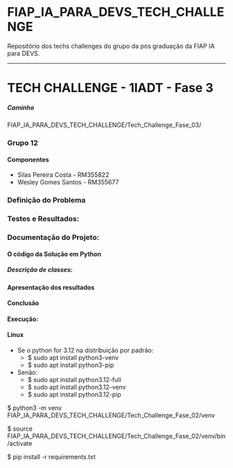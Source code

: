 # FIAP_IA_PARA_DEVS_TECH_CHALLENGE
Repositório dos techs challenges do grupo da pós graduação da FIAP IA para DEVS.

****
# TECH CHALLENGE - 1IADT - Fase 3
##### Caminho
FIAP_IA_PARA_DEVS_TECH_CHALLENGE/Tech_Challenge_Fase_03/

### Grupo 12
#### Componentes
* Silas Pereira Costa - RM355822
* Wesley Gomes Santos - RM355677

### Definição do Problema

### Testes e Resultados: 

### Documentação do Projeto: 

#### O código da Solução em Python

##### Descrição de classes:


#### Apresentação dos resultados

#### Conclusão

#### Execução:


#### Linux 
* Se o python for 3.12 na distribuição por padrão:
    * $ sudo apt install python3-venv 
    * $ sudo apt install python3-pip
* Senão:
    * $ sudo apt install python3.12-full
    * $ sudo apt install python3.12-venv
    * $ sudo apt install python3.12-pip

$ python3 -m venv FIAP_IA_PARA_DEVS_TECH_CHALLENGE/Tech_Challenge_Fase_02/venv

$ source FIAP_IA_PARA_DEVS_TECH_CHALLENGE/Tech_Challenge_Fase_02/venv/bin/activate

$ pip install -r requirements.txt
